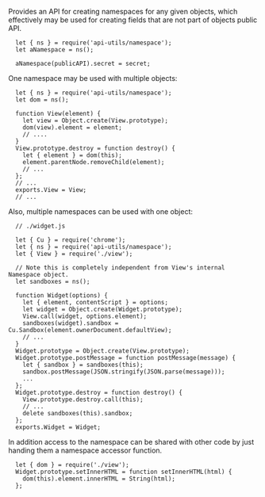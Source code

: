 <!-- This Source Code Form is subject to the terms of the Mozilla Public
   - License, v. 2.0. If a copy of the MPL was not distributed with this
   - file, You can obtain one at http://mozilla.org/MPL/2.0/. -->

Provides an API for creating namespaces for any given objects, which
effectively may be used for creating fields that are not part of objects
public API.

      let { ns } = require('api-utils/namespace');
      let aNamespace = ns();

      aNamespace(publicAPI).secret = secret;

One namespace may be used with multiple objects:

      let { ns } = require('api-utils/namespace');
      let dom = ns();

      function View(element) {
        let view = Object.create(View.prototype);
        dom(view).element = element;
        // ....
      }
      View.prototype.destroy = function destroy() {
        let { element } = dom(this);
        element.parentNode.removeChild(element);
        // ...
      };
      // ...
      exports.View = View;
      // ...

Also, multiple namespaces can be used with one object:

      // ./widget.js

      let { Cu } = require('chrome');
      let { ns } = require('api-utils/namespace');
      let { View } = require('./view');

      // Note this is completely independent from View's internal Namespace object.
      let sandboxes = ns();

      function Widget(options) {
        let { element, contentScript } = options;
        let widget = Object.create(Widget.prototype);
        View.call(widget, options.element);
        sandboxes(widget).sandbox = Cu.Sandbox(element.ownerDocument.defaultView);
        // ...
      }
      Widget.prototype = Object.create(View.prototype);
      Widget.prototype.postMessage = function postMessage(message) {
        let { sandbox } = sandboxes(this);
        sandbox.postMessage(JSON.stringify(JSON.parse(message)));
        ...
      };
      Widget.prototype.destroy = function destroy() {
        View.prototype.destroy.call(this);
        // ...
        delete sandboxes(this).sandbox;
      };
      exports.Widget = Widget;

In addition access to the namespace can be shared with other code by just
handing them a namespace accessor function.

      let { dom } = require('./view');
      Widget.prototype.setInnerHTML = function setInnerHTML(html) {
        dom(this).element.innerHTML = String(html);
      };

